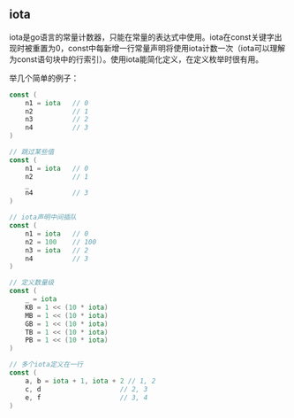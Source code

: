 ## iota

iota是go语言的常量计数器，只能在常量的表达式中使用。iota在const关键字出现时被重置为0，const中每新增一行常量声明将使用iota计数一次（iota可以理解为const语句块中的行索引）。使用iota能简化定义，在定义枚举时很有用。

举几个简单的例子：

```go
const (
	n1 = iota 	// 0
    n2 			// 1
    n3			// 2
    n4			// 3
)
```

```go
// 跳过某些值
const (
	n1 = iota	// 0
	n2			// 1
    _
    n4			// 3
)
```

```go
// iota声明中间插队
const (
	n1 = iota	// 0
    n2 = 100	// 100
    n3 = iota	// 2
    n4			// 3
)
```

```go
// 定义数量级
const (
	_ = iota
    KB = 1 << (10 * iota)
    MB = 1 << (10 * iota)
    GB = 1 << (10 * iota)
    TB = 1 << (10 * iota)
    PB = 1 << (10 * iota)
)
```

```go
// 多个iota定义在一行
const (
	a, b = iota + 1, iota + 2 // 1, 2
    c, d					// 2, 3
    e, f					// 3, 4
)
```

